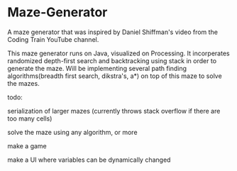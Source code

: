 # Maze-Generator
A maze generator that was inspired by Daniel Shiffman's video from the Coding Train YouTube channel.

This maze generator runs on Java, visualized on Processing. It incorperates randomized depth-first search and backtracking using stack in order to generate the maze. Will be implementing several path finding algorithms(breadth first search, dikstra's, a*) on top of this maze to solve the mazes.


todo:

serialization of larger mazes (currently throws stack overflow if there are too many cells)

solve the maze using any algorithm, or more

make a game

make a UI where variables can be dynamically changed
